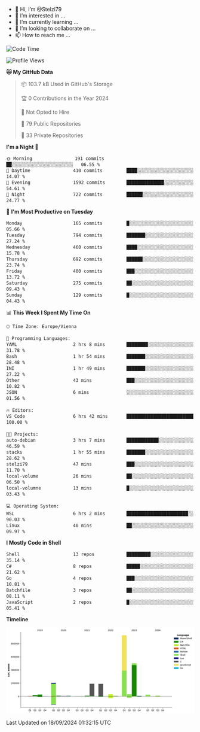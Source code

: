 - 👋 Hi, I’m @Stelzi79
- 👀 I’m interested in ...
- 🌱 I’m currently learning ...
- 💞️ I’m looking to collaborate on ...
- 📫 How to reach me ...

<!--START_SECTION:waka-->
![Code Time](http://img.shields.io/badge/Code%20Time-1%2C066%20hrs%209%20mins-blue)

![Profile Views](http://img.shields.io/badge/Profile%20Views-0-blue)

**🐱 My GitHub Data** 

> 📦 103.7 kB Used in GitHub's Storage 
 > 
> 🏆 0 Contributions in the Year 2024
 > 
> 🚫 Not Opted to Hire
 > 
> 📜 79 Public Repositories 
 > 
> 🔑 33 Private Repositories 
 > 
**I'm a Night 🦉** 

```text
🌞 Morning                191 commits         ██░░░░░░░░░░░░░░░░░░░░░░░   06.55 % 
🌆 Daytime                410 commits         ████░░░░░░░░░░░░░░░░░░░░░   14.07 % 
🌃 Evening                1592 commits        ██████████████░░░░░░░░░░░   54.61 % 
🌙 Night                  722 commits         ██████░░░░░░░░░░░░░░░░░░░   24.77 % 
```
📅 **I'm Most Productive on Tuesday** 

```text
Monday                   165 commits         █░░░░░░░░░░░░░░░░░░░░░░░░   05.66 % 
Tuesday                  794 commits         ███████░░░░░░░░░░░░░░░░░░   27.24 % 
Wednesday                460 commits         ████░░░░░░░░░░░░░░░░░░░░░   15.78 % 
Thursday                 692 commits         ██████░░░░░░░░░░░░░░░░░░░   23.74 % 
Friday                   400 commits         ███░░░░░░░░░░░░░░░░░░░░░░   13.72 % 
Saturday                 275 commits         ██░░░░░░░░░░░░░░░░░░░░░░░   09.43 % 
Sunday                   129 commits         █░░░░░░░░░░░░░░░░░░░░░░░░   04.43 % 
```


📊 **This Week I Spent My Time On** 

```text
🕑︎ Time Zone: Europe/Vienna

💬 Programming Languages: 
YAML                     2 hrs 8 mins        ████████░░░░░░░░░░░░░░░░░   31.78 % 
Bash                     1 hr 54 mins        ███████░░░░░░░░░░░░░░░░░░   28.48 % 
INI                      1 hr 49 mins        ███████░░░░░░░░░░░░░░░░░░   27.22 % 
Other                    43 mins             ███░░░░░░░░░░░░░░░░░░░░░░   10.82 % 
JSON                     6 mins              ░░░░░░░░░░░░░░░░░░░░░░░░░   01.56 % 

🔥 Editors: 
VS Code                  6 hrs 42 mins       █████████████████████████   100.00 % 

🐱‍💻 Projects: 
auto-debian              3 hrs 7 mins        ████████████░░░░░░░░░░░░░   46.59 % 
stacks                   1 hr 55 mins        ███████░░░░░░░░░░░░░░░░░░   28.62 % 
stelzi79                 47 mins             ███░░░░░░░░░░░░░░░░░░░░░░   11.70 % 
local-volume             26 mins             ██░░░░░░░░░░░░░░░░░░░░░░░   06.50 % 
local-volumne            13 mins             █░░░░░░░░░░░░░░░░░░░░░░░░   03.43 % 

💻 Operating System: 
WSL                      6 hrs 2 mins        ███████████████████████░░   90.03 % 
Linux                    40 mins             ██░░░░░░░░░░░░░░░░░░░░░░░   09.97 % 
```

**I Mostly Code in Shell** 

```text
Shell                    13 repos            █████████░░░░░░░░░░░░░░░░   35.14 % 
C#                       8 repos             █████░░░░░░░░░░░░░░░░░░░░   21.62 % 
Go                       4 repos             ███░░░░░░░░░░░░░░░░░░░░░░   10.81 % 
Batchfile                3 repos             ██░░░░░░░░░░░░░░░░░░░░░░░   08.11 % 
JavaScript               2 repos             █░░░░░░░░░░░░░░░░░░░░░░░░   05.41 % 
```



**Timeline**

![Lines of Code chart](https://raw.githubusercontent.com/Stelzi79/Stelzi79/main/assets/bar_graph.png)


 Last Updated on 18/09/2024 01:32:15 UTC
<!--END_SECTION:waka-->

<!---
Stelzi79/Stelzi79 is a ✨ special ✨ repository because its `README.md` (this file) appears on your GitHub profile.
You can click the Preview link to take a look at your changes.
--->
